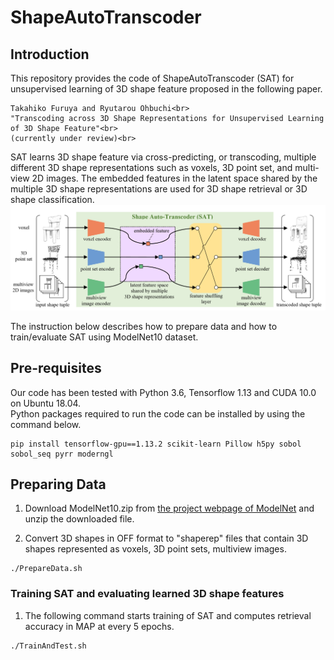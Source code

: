 # ShapeAutoTranscoder
## Introduction
This repository provides the code of ShapeAutoTranscoder (SAT) for unsupervised learning of 3D shape feature proposed in the following paper.<br>
```
Takahiko Furuya and Ryutarou Ohbuchi<br>
"Transcoding across 3D Shape Representations for Unsupervised Learning of 3D Shape Feature"<br>
(currently under review)<br>
```

SAT learns 3D shape feature via cross-predicting, or transcoding, multiple different 3D shape representations such as voxels, 3D point set, and multi-view 2D images. The embedded features in the latent space shared by the multiple 3D shape representations are used for 3D shape retrieval or 3D shape classification.
![pic](SAT.PNG)<br>

The instruction below describes how to prepare data and how to train/evaluate SAT using ModelNet10 dataset.

## Pre-requisites
Our code has been tested with Python 3.6, Tensorflow 1.13 and CUDA 10.0 on Ubuntu 18.04.<br>
Python packages required to run the code can be installed by using the command below. <br>
```
pip install tensorflow-gpu==1.13.2 scikit-learn Pillow h5py sobol sobol_seq pyrr moderngl
```

## Preparing Data
1. Download ModelNet10.zip from [the project webpage of ModelNet](https://modelnet.cs.princeton.edu/) and unzip the downloaded file.

2. Convert 3D shapes in OFF format to "shaperep" files that contain 3D shapes represented as voxels, 3D point sets, multiview images.
```
./PrepareData.sh
```

### Training SAT and evaluating learned 3D shape features
1. The following command starts training of SAT and computes retrieval accuracy in MAP at every 5 epochs.
```
./TrainAndTest.sh
```

